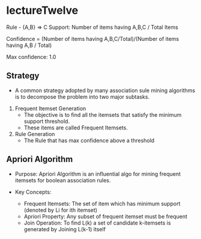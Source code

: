 # lectureTwelve

Rule - {A,B} => C
Support: Number of items having A,B,C / Total Items

Confidence = (Number of items having A,B,C/Total)/(Number of items having A,B / Total)

Max confidence: 1.0

## Strategy

* A common strategy adopted by many association sule mining algorithms is to decompose the problem into two major subtasks.

1. Frequent Itemset Generation
    - The objective is to find all the itemsets that satisfy the minimum support threshold.
    - These items are called Frequent Itemsets.
2. Rule Generation
    - The Rule that has max confidence above a threshold

## Apriori Algorithm

- Purpose: Apriori Algorithm is an influential algo for mining frequent itemsets for boolean association rules.

- Key Concepts:
    - Frequent Itemsets: The set of item which has minimum support (denoted by Li for ith itemset)
    - Apriori Property: Any subset of frequent itemset must be frequent
    - Join Operation: To find L(k) a set of candidate k-itemsets is generated by Joining L(k-1) itself

    